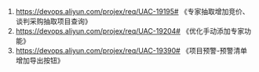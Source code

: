 1. https://devops.aliyun.com/projex/req/UAC-19195# 《专家抽取增加竞价、谈判采购抽取项目查询》
2. https://devops.aliyun.com/projex/req/UAC-19204# 《优化手动添加专家功能》
3. https://devops.aliyun.com/projex/req/UAC-19390# 《项目预警-预警清单增加导出按钮》